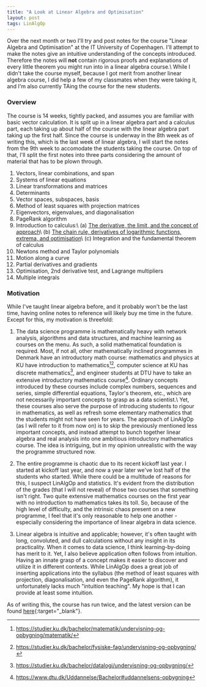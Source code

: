 ```yaml
---
title: "A Look at Linear Algebra and Optimisation"
layout: post
tags: LinAlgOp
---
```

Over the next month or two I'll try and post notes for the course "Linear Algebra and Optimisation" at the IT University of Copenhagen. I'll attempt to make the notes give an intuitive understanding of the concepts introduced. Therefore the notes will **not** contain rigorous proofs and explanations of every little theorem you might run into in a linear algebra course.\\
While I didn't take the course myself, because I got merit from another linear algebra course, I did help a few of my classmates when they were taking it, and I'm also currently TAing the course for the new students.

### Overview
The course is 14 weeks, tightly packed, and assumes you are familiar with basic vector calculation. It is split up in a linear algebra part and a calculus part, each taking up about half of the course with the linear algebra part taking up the first half. Since the course is underway in the 8th week as of writing this, which is the last week of linear algebra, I will start the notes from the 9th week to accomodate the students taking the course. On top of that, I'll split the first notes into three parts considering the amount of material that has to be plown through.

1. Vectors, linear combinations, and span
2. Systems of linear equations
3. Linear transformations and matrices
4. Determinants
5. Vector spaces, subspaces, basis
6. Method of least squares with projection matrices
7. Eigenvectors, eigenvalues, and diagonalisation
8. PageRank algorithm
9. Introduction to calculus:\\
   (a) <a href="{{ site.url }}/pages/linalgop-notes-9a">The derivative, the limit, and the concept of approach</a>\\
   (b) <a href="{{ site.url }}/pages/linalgop-notes-9b">The chain rule, derivatives of logarithmic functions, extrema, and optimisation</a>\\
   (c) Integration and the fundamental theorem of calculus
10. Newtons method and Taylor polynomials
11. Motion along a curve
12. Partial derivatives and gradients
13. Optimisation, 2nd derivative test, and Lagrange multipliers
14. Multiple integrals

### Motivation
While I've taught linear algebra before, and it probably won't be the last time, having online notes to reference will likely buy me time in the future. Except for this, my motivation is threefold:

1) The data science programme is mathematically heavy with network analysis, algorithms and data structures, and machine learning as courses on the menu. As such, a solid mathematical foundation is required. Most, if not all, other mathematically inclined programmes in Denmark have an introductory math course: mathematics and physics at KU have introduction to mathematics[^1][^2], computer science at KU has discrete mathematics[^3], and engineer students at DTU have to take an extensive introductory mathematics course[^4]. Ordinary concepts introduced by these courses include complex numbers, sequences and series, simple differential equations, Taylor's theorem, etc., which are not necessarily important concepts to grasp as a data scientist.\\
Yet, these courses also serve the purpose of introducing students to rigour in mathematics, as well as refresh some elementary mathematics that the students might not have seen for years. The approach of LinAlgOp (as I will refer to it from now on) is to skip the previously mentioned less important concepts, and instead attempt to bunch together linear algebra and real analysis into one ambitious introductory mathematics course. The idea is intriguing, but in my opinion unrealistic with the way the programme structured now.

2) The entire programme is chaotic due to its recent kickoff last year. I started at kickoff last year, and now a year later we've lost half of the students who started. While there could be a multitude of reasons for this, I suspect LinAlgOp and statistics. It's evident from the distribution of the grades (that I will not reveal) of those two courses that something isn't right. Two quite extensive mathematics courses on the first year with no introduction to mathematics takes its toll. So, because of the high level of difficulty, and the intrinsic chaos present on a new programme, I feel that it's only reasonable to help one another - especially considering the importance of linear algebra in data science.

3) Linear algebra is intuitive and applicable; however, it's often taught with long, convoluted, and dull calculations without any insight in its practicality. When it comes to data science, I think learning-by-doing has merit to it. Yet, I also believe application often follows from intuition. Having an innate grasp of a concept makes it easier to discover and utilize it in different contexts. While LinAlgOp does a great job of inserting applications into the syllabus (the method of least squares with projection, diagonalisation, and even the PageRank algorithm), it unfortunately lacks much "intuition teaching". My hope is that I can provide at least some intuition.

As of writing this, the course has run twice, and the latest version can be found [here](https://mit.itu.dk/ucs/cb_www/course.sml?course_id=2013608&mode=search&lang=da&print_friendly_p=t&goto=1540218458.000){:target="_blank"}. 


[^1]: https://studier.ku.dk/bachelor/matematik/undervisning-og-opbygning/matematik/
[^2]: https://studier.ku.dk/bachelor/fysiske-fag/undervisning-og-opbygning/
[^3]: https://studier.ku.dk/bachelor/datalogi/undervisning-og-opbygning/
[^4]: https://www.dtu.dk/Uddannelse/Bachelor#uddannelsens-opbygning
